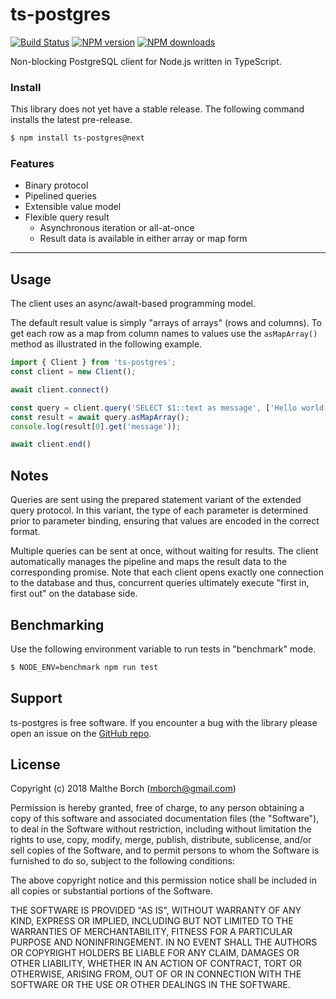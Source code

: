 # ts-postgres

[![Build Status](https://secure.travis-ci.org/malthe/ts-postgres.svg?branch=master)](http://travis-ci.org/malthe/ts-postgres)
<span class="badge-npmversion"><a href="https://npmjs.org/package/ts-postgres" title="View this project on NPM"><img src="https://img.shields.io/npm/v/ts-postgres.svg" alt="NPM version" /></a></span>
<span class="badge-npmdownloads"><a href="https://npmjs.org/package/ts-postgres" title="View this project on NPM"><img src="https://img.shields.io/npm/dm/ts-postgres.svg" alt="NPM downloads" /></a></span>

Non-blocking PostgreSQL client for Node.js written in TypeScript.

### Install

This library does not yet have a stable release. The following command installs the latest pre-release.

```sh
$ npm install ts-postgres@next
```

### Features

* Binary protocol
* Pipelined queries
* Extensible value model
* Flexible query result
  * Asynchronous iteration or all-at-once
  * Result data is available in either array or map form

---

## Usage

The client uses an async/await-based programming model.

The default result value is simply "arrays of arrays" (rows and columns). To get each row as a map from column names to values use the ``asMapArray()`` method as illustrated in the following example.

```typescript
import { Client } from 'ts-postgres';
const client = new Client();

await client.connect()

const query = client.query('SELECT $1::text as message', ['Hello world!']);
const result = await query.asMapArray();
console.log(result[0].get('message'));

await client.end()
```

## Notes

Queries are sent using the prepared statement variant of the extended query protocol. In this variant, the type of each parameter is determined prior to parameter binding, ensuring that values are encoded in the correct format.

Multiple queries can be sent at once, without waiting for results. The client automatically manages the pipeline and maps the result data to the corresponding promise. Note that each client opens exactly one connection to the database and thus, concurrent queries ultimately execute "first in, first out" on the database side.

## Benchmarking

Use the following environment variable to run tests in "benchmark" mode.

```bash
$ NODE_ENV=benchmark npm run test
```

## Support

ts-postgres is free software.  If you encounter a bug with the library please open an issue on the [GitHub repo](https://github.com/malthe/ts-postgres).

## License

Copyright (c) 2018 Malthe Borch (mborch@gmail.com)

 Permission is hereby granted, free of charge, to any person obtaining a copy
 of this software and associated documentation files (the "Software"), to deal
 in the Software without restriction, including without limitation the rights
 to use, copy, modify, merge, publish, distribute, sublicense, and/or sell
 copies of the Software, and to permit persons to whom the Software is
 furnished to do so, subject to the following conditions:

 The above copyright notice and this permission notice shall be included in
 all copies or substantial portions of the Software.

 THE SOFTWARE IS PROVIDED "AS IS", WITHOUT WARRANTY OF ANY KIND, EXPRESS OR
 IMPLIED, INCLUDING BUT NOT LIMITED TO THE WARRANTIES OF MERCHANTABILITY,
 FITNESS FOR A PARTICULAR PURPOSE AND NONINFRINGEMENT. IN NO EVENT SHALL THE
 AUTHORS OR COPYRIGHT HOLDERS BE LIABLE FOR ANY CLAIM, DAMAGES OR OTHER
 LIABILITY, WHETHER IN AN ACTION OF CONTRACT, TORT OR OTHERWISE, ARISING FROM,
 OUT OF OR IN CONNECTION WITH THE SOFTWARE OR THE USE OR OTHER DEALINGS IN
 THE SOFTWARE.
